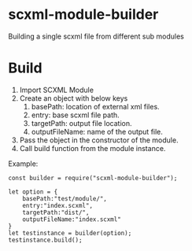 # scxml-module-builder
Building a single scxml file from different sub modules

# Build
1. Import SCXML Module
2. Create an object with below keys
	1. basePath: location of external xml files.
	2. entry: base scxml file path.
	3. targetPath: output file location.
	4. outputFileName: name of the output file.
3. Pass the object in the constructor of the module.  
4. Call build function from the module instance. 


Example:
```
const builder = require("scxml-module-builder");

let option = {
	basePath:"test/module/",
	entry:"index.scxml",
	targetPath:"dist/",
	outputFileName:"index.scxml"
}
let testinstance = builder(option);
testinstance.build();
```
